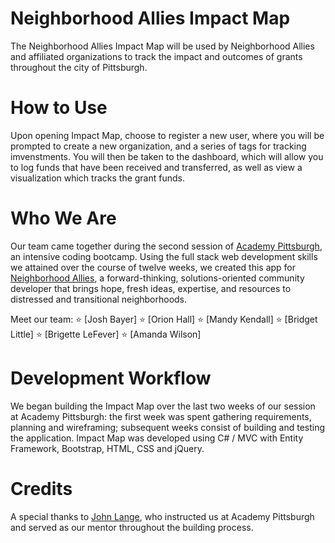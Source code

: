 # Neighborhood Allies Impact Map

The Neighborhood Allies Impact Map will be used by Neighborhood Allies and affiliated organizations to track the impact and outcomes of grants throughout the city of Pittsburgh. 

# How to Use

Upon opening Impact Map, choose to register a new user, where you will be prompted to create a new organization, and a series of tags for tracking imvenstments.  You will then be taken to the dashboard, which will allow you to log funds that have been received and transferred, as well as view a visualization which tracks the grant funds. 

# Who We Are

Our team came together during the second session of [Academy Pittsburgh](http://www.academypgh.com/), an intensive coding bootcamp. Using the full stack web development skills we attained over the course of twelve weeks, we created this app for [Neighborhood Allies](http://neighborhoodallies.com/), a forward-thinking, solutions-oriented community developer that brings hope, fresh ideas, expertise, and resources to distressed and transitional neighborhoods.

Meet our team:
:star: [Josh Bayer]
:star: [Orion Hall]
:star: [Mandy Kendall]
:star: [Bridget Little] 
:star: [Brigette LeFever]
:star: [Amanda Wilson]

# Development Workflow

We began building the Impact Map over the last two weeks of our session at Academy Pittsburgh: the first week was spent gathering requirements, planning and wireframing; subsequent weeks consist of building and testing the application.  Impact Map was developed using C# / MVC with Entity Framework, Bootstrap, HTML, CSS and jQuery.

# Credits

A special thanks to [John Lange](http://www.academypgh.com/facilitators-at-academy-pittsburgh/), who instructed us at Academy Pittsburgh and served as our mentor throughout the building process.



